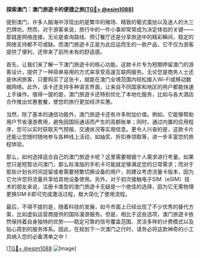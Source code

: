 **探索澳门：澳门旅遊卡的便捷之旅[[TG💪+ @esim1088](https://t.me/s/esim1088)]**

提到澳门，许多人脑海中浮现出的是繁华的赌场、精致的葡式蛋挞以及迷人的大三巴牌坊。然而，对于游客来说，旅行中的一件小事却常常成为决定体验的关键——那就是网络连接。无论是查询路线、预订餐厅还是分享旅途中的精彩瞬间，稳定的网络支持都不可或缺。而澳门旅遊卡正是为此应运而生的一款产品，它不仅为游客提供了便利，还带来了前所未有的舒适感。

首先，让我们来了解一下澳门旅遊卡的核心功能。这款卡片专为短期停留澳门的游客设计，提供了一种简单易用的方式来享受高速互联网服务。无论您是商务人士还是休闲旅客，只要购买了这张卡，就能在澳门全境范围内轻松接入Wi-Fi或移动数据网络。此外，该卡还支持多种语言界面，让来自不同国家和地区的用户都能快速上手操作。值得一提的是，澳门旅遊卡还特别优化了本地化服务，比如与各大酒店合作推出优惠套餐，使您的旅行更加经济实惠。

当然，除了基本的通信功能外，澳门旅遊卡还有许多附加价值。例如，它能够帮助用户节省漫游费用，避免因国际通话而产生的高额账单；同时，通过内置的应用程序，您可以实时获取天气预报、交通状况等实用信息。更令人兴奋的是，这款卡片还能让您随时随地参与各种线上活动，如抽奖、折扣券领取等，进一步丰富您的旅程体验。

那么，如何选择适合自己的澳门旅遊卡呢？这里需要根据个人需求进行考量。如果您只是短暂访问澳门，那么标准版的手机卡可能就足够满足您的日常需求；而对于那些计划长时间逗留或者需要频繁切换设备的用户，则建议考虑流量卡版本，因为它允许您将流量共享给其他设备使用。另外，对于初次接触电子SIM（eSIM）技术的朋友来说，注册卡类型的澳门旅遊卡无疑是一个绝佳的选择，因为它无需物理更换SIM卡即可完成激活过程，极大简化了使用流程。

最后，不得不提的是，随着科技的发展，如今市面上已经出现了不少优秀的替代方案，比如虚拟运营商提供的国际漫游服务。但是，相比于这些选项，澳门旅遊卡依然保持着自身独特的优势——稳定可靠的信号覆盖范围、灵活多样的计费模式以及贴心周到的服务体系。因此，在规划下一次澳门之行时，请务必将这款神奇的小工具纳入您的必备清单之中！

[[TG💪+ @esim1088](https://t.me/s/esim1088) ![Image](https://i.postimg.cc/4NQfJmqS/Snipaste-2025-05-13-00-14-12.png)]